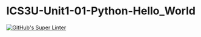 # ICS3U-Unit1-01-Python-Hello_World

[![GitHub's Super Linter](https://github.com/lily-liu-17/ICS3U-Unit1-01-Python-Hello_World/workflows/GitHub's%20Super%20Linter/badge.svg)](https://github.com/lily-liu-17/ICS3U-Unit1-01-Python-Hello_World/actions)
